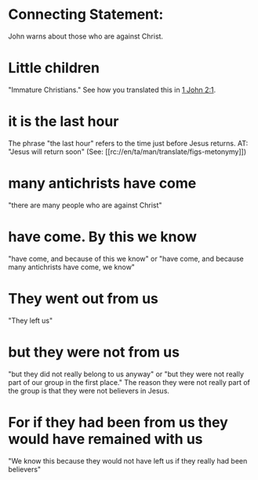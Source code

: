 # Connecting Statement:

John warns about those who are against Christ.

# Little children

"Immature Christians." See how you translated this in [1 John 2:1](./01.md).

# it is the last hour

The phrase "the last hour" refers to the time just before Jesus returns. AT: "Jesus will return soon" (See: [[rc://en/ta/man/translate/figs-metonymy]])

# many antichrists have come

"there are many people who are against Christ"

# have come. By this we know

"have come, and because of this we know" or "have come, and because many antichrists have come, we know"

# They went out from us

"They left us"

# but they were not from us

"but they did not really belong to us anyway" or "but they were not really part of our group in the first place." The reason they were not really part of the group is that they were not believers in Jesus.

# For if they had been from us they would have remained with us

"We know this because they would not have left us if they really had been believers"